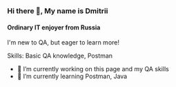 ### Hi there 👋, My name is Dmitrii
#### Ordinary IT enjoyer from Russia

I'm new to QA, but eager to learn more! 

Skills: Basic QA knowledge, Postman

- 🔭 I’m currently working on this page and my QA skills 
- 🌱 I’m currently learning Postman, Java 
